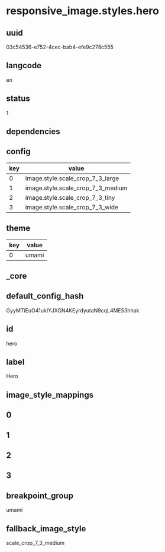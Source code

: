 # responsive_image.styles.hero

## uuid
03c54536-e752-4cec-bab4-efe9c278c555

## langcode
en

## status
1

## dependencies

## config
|key|value|
|-|-|
|0|image.style.scale_crop_7_3_large|
|1|image.style.scale_crop_7_3_medium|
|2|image.style.scale_crop_7_3_tiny|
|3|image.style.scale_crop_7_3_wide|


## theme
|key|value|
|-|-|
|0|umami|


## _core

## default_config_hash
GyyMTiEuO41ukIYJXGN4KEyrdyutaN9cqL4ME53hhak

## id
hero

## label
Hero

## image_style_mappings

## 0

## 1

## 2

## 3

## breakpoint_group
umami

## fallback_image_style
scale_crop_7_3_medium
